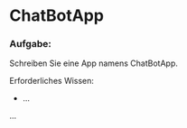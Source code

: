 # ChatBotApp

### Aufgabe:
Schreiben Sie eine App namens ChatBotApp.

Erforderliches Wissen:
 - ...



...
